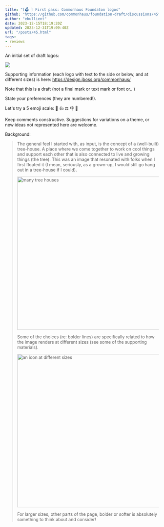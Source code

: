```yaml
---
title: "[🗳️ ] First pass: Commonhaus Foundaton logos"
github: "https://github.com/commonhaus/foundation-draft/discussions/45"
author: "ebullient"
date: 2023-12-15T18:19:20Z
updated: 2023-12-31T19:09:40Z
url: "/posts/45.html"
tags:
- reviews
---
```

An initial set of draft logos:

<img src="https://design.jboss.org/commonhaus/images/commonhaus_r1comparison.png" />

Supporting information (each logo with text to the side or below, and at different sizes) is here: https://design.jboss.org/commonhaus/

Note that this is a draft (not a final mark or text mark or font or.. )

State your preferences (they are numbered!).

Let's try a 5 emoji scale: 🚀 👍 ⚖️ 👎 🙅 

Keep comments constructive. Suggestions for variations on a theme, or new ideas not represented here are welcome. 

Background: 

> The general feel I started with, as input, is the concept of a (well-built) tree-house. A place where we come together to work on cool things and support each other that is also connected to live and growing things (the tree). This was an image that resonated with folks when I first floated it (I mean, seriously, as a grown-up, I would still go hang out in a tree-house if I could).
> 
> <img width="500" alt="many tree houses" src="https://github.com/commonhaus/foundation-draft/assets/808713/dbf04db8-5c9c-43f8-9fde-d1ecfa665b70">
> 
> Some of the choices (re: bolder lines) are specifically related to how the image renders at different sizes (see some of the supporting materials). 
> 
> <img width="500" alt="an icon at different sizes" src="https://github.com/commonhaus/foundation-draft/assets/808713/ab3f9f1f-fca3-4d1d-a7b1-179f5e73f92a">
> 
> For larger sizes, other parts of the page, bolder or softer is absolutely something to think about and consider! 


